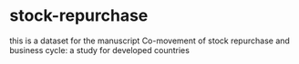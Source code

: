 # stock-repurchase
this is a dataset for the manuscript Co-movement of stock repurchase and business cycle: a study for developed countries

